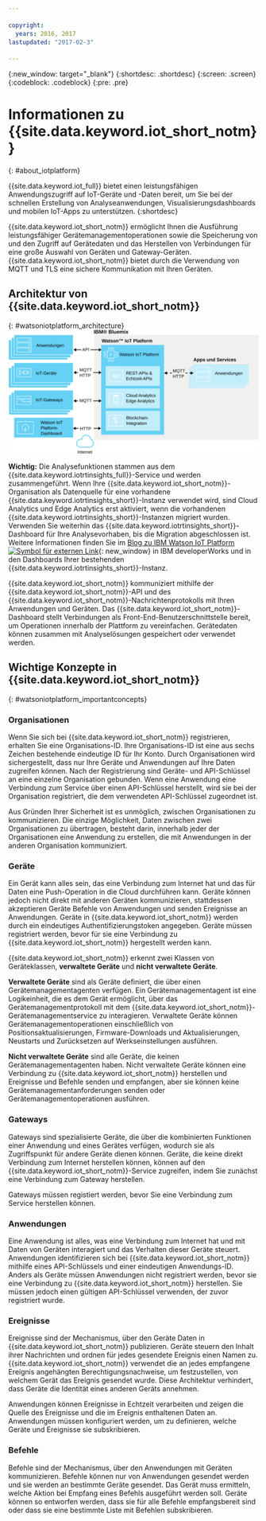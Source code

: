 ```yaml
---

copyright:
  years: 2016, 2017
lastupdated: "2017-02-3"

---
```


{:new_window: target="\_blank"}
{:shortdesc: .shortdesc}
{:screen: .screen}
{:codeblock: .codeblock}
{:pre: .pre}

# Informationen zu {{site.data.keyword.iot_short_notm}}
{: #about_iotplatform}

{{site.data.keyword.iot_full}} bietet einen leistungsfähigen Anwendungszugriff auf IoT-Geräte und -Daten bereit, um Sie bei der schnellen Erstellung von Analyseanwendungen, Visualisierungsdashboards und mobilen IoT-Apps zu unterstützen.
{:shortdesc}

{{site.data.keyword.iot_short_notm}} ermöglicht Ihnen die Ausführung leistungsfähiger Gerätemanagementoperationen sowie die Speicherung von und den Zugriff auf Gerätedaten und das Herstellen von Verbindungen für eine große Auswahl von Geräten und Gateway-Geräten. {{site.data.keyword.iot_short_notm}} bietet durch die Verwendung von MQTT und TLS eine sichere Kommunikation mit Ihren Geräten.

## Architektur von {{site.data.keyword.iot_short_notm}}
{: #watsoniotplatform_architecture}
![Architektur von IBM Watson IoT Platform](images/architecture_platform.svg "Architektur von IBM Watson IoT Platform")

**Wichtig:** Die Analysefunktionen stammen aus dem {{site.data.keyword.iotrtinsights_full}}-Service und werden zusammengeführt. Wenn Ihre {{site.data.keyword.iot_short_notm}}-Organisation als Datenquelle für eine vorhandene {{site.data.keyword.iotrtinsights_short}}-Instanz verwendet wird, sind Cloud Analytics und Edge Analytics erst aktiviert, wenn die vorhandenen {{site.data.keyword.iotrtinsights_short}}-Instanzen migriert wurden. Verwenden Sie weiterhin das {{site.data.keyword.iotrtinsights_short}}-Dashboard für Ihre Analysevorhaben, bis die Migration abgeschlossen ist. Weitere Informationen finden Sie im [Blog zu IBM Watson IoT Platform ![Symbol für externen Link](../../icons/launch-glyph.svg)](https://developer.ibm.com/iotplatform/2016/04/28/iot-real-time-insights-and-watson-iot-platform-a-match-made-in-heaven/){: new_window} in IBM developerWorks und in den Dashboards Ihrer bestehenden {{site.data.keyword.iotrtinsights_short}}-Instanz.  

{{site.data.keyword.iot_short_notm}} kommuniziert mithilfe der {{site.data.keyword.iot_short_notm}}-API und des {{site.data.keyword.iot_short_notm}}-Nachrichtenprotokolls mit Ihren Anwendungen und Geräten. Das {{site.data.keyword.iot_short_notm}}-Dashboard stellt Verbindungen als Front-End-Benutzerschnittstelle bereit, um Operationen innerhalb der Plattform zu vereinfachen. Gerätedaten können zusammen mit Analyselösungen gespeichert oder verwendet werden.

## Wichtige Konzepte in {{site.data.keyword.iot_short_notm}}
{: #watsoniotplatform_importantconcepts}

### Organisationen

Wenn Sie sich bei {{site.data.keyword.iot_short_notm}} registrieren, erhalten Sie eine Organisations-ID. Ihre Organisations-ID ist eine aus sechs Zeichen bestehende eindeutige ID für Ihr Konto. Durch Organisationen wird sichergestellt, dass nur Ihre Geräte und Anwendungen auf Ihre Daten zugreifen können. Nach der Registrierung sind Geräte- und API-Schlüssel an eine einzelne Organisation gebunden. Wenn eine Anwendung eine Verbindung zum Service über einen API-Schlüssel herstellt, wird sie bei der Organisation registriert, die dem verwendeten API-Schlüssel zugeordnet ist.

Aus Gründen Ihrer Sicherheit ist es unmöglich, zwischen Organisationen zu kommunizieren. Die einzige Möglichkeit, Daten zwischen zwei Organisationen zu übertragen, besteht darin, innerhalb jeder der Organisationen eine Anwendung zu erstellen, die mit Anwendungen in der anderen Organisation kommuniziert.

### Geräte

Ein Gerät kann alles sein, das eine Verbindung zum Internet hat und das für Daten eine Push-Operation in die Cloud durchführen kann. Geräte können jedoch nicht direkt mit anderen Geräten kommunizieren, stattdessen akzeptieren Geräte Befehle von Anwendungen und senden Ereignisse an Anwendungen. Geräte in {{site.data.keyword.iot_short_notm}} werden durch ein eindeutiges Authentifizierungstoken angegeben. Geräte müssen registriert werden, bevor für sie eine Verbindung zu {{site.data.keyword.iot_short_notm}} hergestellt werden kann.

{{site.data.keyword.iot_short_notm}} erkennt zwei Klassen von Geräteklassen, **verwaltete Geräte** und **nicht verwaltete Geräte**.

**Verwaltete Geräte** sind als Geräte definiert, die über einen Gerätemanagementagenten verfügen. Ein Gerätemanagementagent ist eine Logikeinheit, die es dem Gerät ermöglicht, über das Gerätemanagementprotokoll mit dem {{site.data.keyword.iot_short_notm}}-Gerätemanagementservice zu interagieren. Verwaltete Geräte können Gerätemanagementoperationen einschließlich von Positionsaktualisierungen, Firmware-Downloads und Aktualisierungen, Neustarts und Zurücksetzen auf Werkseinstellungen ausführen.

**Nicht verwaltete Geräte** sind alle Geräte, die keinen Gerätemanagementagenten haben. Nicht verwaltete Geräte können eine Verbindung zu {{site.data.keyword.iot_short_notm}} herstellen und Ereignisse und Befehle senden und empfangen, aber sie können keine Gerätemanagementanforderungen senden oder Gerätemanagementoperationen ausführen.

### Gateways

Gateways sind spezialisierte Geräte, die über die kombinierten Funktionen einer Anwendung und eines Gerätes verfügen, wodurch sie als Zugriffspunkt für andere Geräte dienen können. Geräte, die keine direkt Verbindung zum Internet herstellen können, können auf den {{site.data.keyword.iot_short_notm}}-Service zugreifen, indem Sie zunächst eine Verbindung zum Gateway herstellen.

Gateways müssen registiert werden, bevor Sie eine Verbindung zum Service herstellen können.

### Anwendungen

Eine Anwendung ist alles, was eine Verbindung zum Internet hat und mit Daten von Geräten interagiert und das Verhalten dieser Geräte steuert. Anwendungen identifizieren sich bei {{site.data.keyword.iot_short_notm}} mithilfe eines API-Schlüssels und einer eindeutigen Anwendungs-ID. Anders als Geräte müssen Anwendungen nicht registriert werden, bevor sie eine Verbindung zu {{site.data.keyword.iot_short_notm}} herstellen. Sie müssen jedoch einen gültigen API-Schlüssel verwenden, der zuvor registriert wurde.

### Ereignisse

Ereignisse sind der Mechanismus, über den Geräte Daten in {{site.data.keyword.iot_short_notm}} publizieren. Geräte steuern den Inhalt ihrer Nachrichten und ordnen für jedes gesendete Ereignis einen Namen zu. {{site.data.keyword.iot_short_notm}} verwendet die an jedes empfangene Ereignis angehängten Berechtigungsnachweise, um festzustellen, von welchem Gerät das Ereignis gesendet wurde. Diese Architektur verhindert, dass Geräte die Identität eines anderen Geräts annehmen.

Anwendungen können Ereignisse in Echtzeit verarbeiten und zeigen die Quelle des Ereignisse und die im Ereignis enthaltenen Daten an. Anwendungen müssen konfiguriert werden, um zu definieren, welche Geräte und Ereignisse sie subskribieren.

### Befehle

Befehle sind der Mechanismus, über den Anwendungen mit Geräten kommunizieren. Befehle können nur von Anwendungen gesendet werden und sie werden an bestimmte Geräte gesendet. Das Gerät muss ermitteln, welche Aktion bei Empfang eines Befehls ausgeführt werden soll. Geräte können so entworfen werden, dass sie für alle Befehle empfangsbereit sind oder dass sie eine bestimmte Liste mit Befehlen subskribieren.
